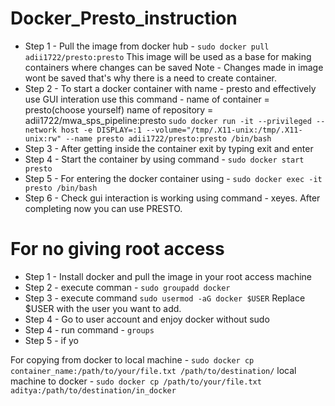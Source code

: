 # Docker_Presto_instruction
* Step 1 - Pull the image from docker hub - `sudo docker pull adii1722/presto:presto`
  This image will be used as a base for making containers  where changes can be saved
  Note - Changes made in image wont be saved that's why there is a need to create container.  
* Step 2 - To start a docker container with name - presto and effectively use GUI interation use this command -
  name of container = presto(choose yourself)
  name of repository = adii1722/mwa_sps_pipeline:presto
  `sudo docker run -it --privileged --network host -e DISPLAY=:1 --volume="/tmp/.X11-unix:/tmp/.X11-unix:rw" --name presto adii1722/presto:presto /bin/bash`  
* Step 3 - After getting inside the container exit by typing exit and enter
* Step 4 - Start the container by using command - `sudo docker start presto`
* Step 5 - For entering the docker container using - `sudo docker exec -it  presto /bin/bash`
* Step 6 - Check gui interaction is working using command - xeyes.
  After completing now you can use PRESTO.

# For no giving root access 
* Step 1 - Install docker and pull the image in your root access machine
* Step 2 - execute comman - `sudo groupadd docker`
* Step 3 - execute command `sudo usermod -aG docker $USER`
    Replace $USER with the user you want to add.
* Step 4 - Go to user account and enjoy docker without sudo  
* Step 4 -  run command - `groups`
* Step 5 - if yo

 


For copying from 
docker to local machine - `sudo docker cp container_name:/path/to/your/file.txt /path/to/destination/`
local machine to docker - `sudo docker cp /path/to/your/file.txt aditya:/path/to/destination/in_docker`
